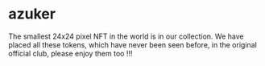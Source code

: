 # azuker
The smallest 24x24 pixel NFT in the world is in our collection. We have placed all these tokens, which have never been seen before, in the original official club, please enjoy them too !!!
